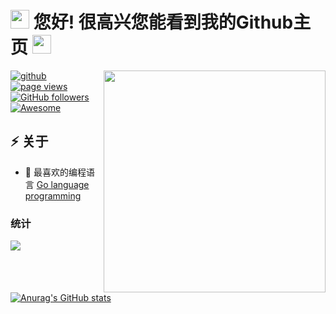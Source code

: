 <h1 align="">
<img src="https://emojis.slackmojis.com/emojis/images/1531849430/4246/blob-sunglasses.gif?1531849430" width="30"/> 您好! 很高兴您能看到我的Github主页
<img src="https://emojis.slackmojis.com/emojis/images/1531849430/4246/blob-sunglasses.gif?1531849430" width="30"/>
</h1>
<img align="right" width="355" src="https://github-readme-stats.vercel.app/api?username=leessmin&show_icons=true&bg_color=30,e96443,904e95&title_color=fff&text_color=fff" />
<div align="left">

<a href="https://github.com/leessmin"><img alt="github" src="https://img.shields.io/github/stars/leessmin?affiliations=OWNER&color=%23ffe411&label=github%20stars&logo=github&logoColor=%23fffFF&style=flat" /></a>
 <a href="https://github.com/leessmin/leessmin">
   <img src="https://komarev.com/ghpvc/?username=leessmin" alt="page views" />
 </a>
<a href="https://github.com/leessmin?tab=followers"><img alt="GitHub followers" src="https://img.shields.io/github/followers/leessmin?color=green&logo=github"></a>
<a href="https://github.com/abhisheknaiidu/awesome-github-profile-readme"><img alt="Awesome" src="https://awesome.re/mentioned-badge.svg"></a>
</div>
<h2 align="left" >⚡️ 关于</h2>
<ul>
<li>🔭 最喜欢的编程语言 <a href="https://github.com/golang/go">Go language programming</a></li>
</ul>

### 统计

![](https://github-readme-stats.vercel.app/api/top-langs/?username=leessmin&theme=dark&layout=compact&hide=html,c%23,javascript,vue,typescript,less)

[![Anurag's GitHub stats](https://github-readme-stats.vercel.app/api?username=leessmin&show_icons=true&theme=radical)](https://github.com/anuraghazra/github-readme-stats)
